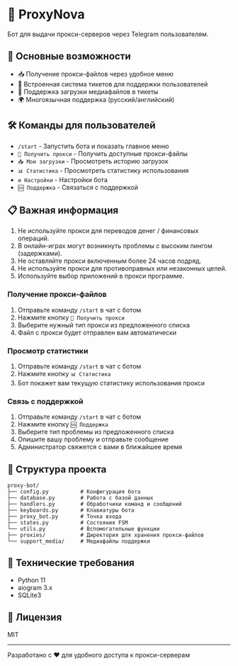 # 🤖 ProxyNova

Бот для выдачи прокси-серверов через Telegram пользователям.

## 🌟 Основные возможности

- 📥 Получение прокси-файлов через удобное меню
- 📨 Встроенная система тикетов для поддержки пользователей
- 📱 Поддержка загрузки медиафайлов в тикеты
- 🌍 Многоязычная поддержка (русский/английский)

## 🛠 Команды для пользователей

- `/start` - Запустить бота и показать главное меню
- `🍔 Получить прокси` - Получить доступные прокси-файлы
- `📥 Мои загрузки` - Просмотреть историю загрузок
- `📊 Статистика` - Просмотреть статистику использования
- `⚙️ Настройки` - Настройки бота
- `🆘 Поддержка` - Связаться с поддержкой

## 📋 Важная информация

1. Не используйте прокси для переводов денег / финансовых операций.
2. В онлайн-играх могут возникнуть проблемы с высоким пингом (задержками).
3. Не оставляйте прокси включенным более 24 часов подряд.
4. Не используйте прокси для противоправных или незаконных целей.
5. Используйте выбор приложений в прокси программе.

### Получение прокси-файлов

1. Отправьте команду `/start` в чат с ботом
2. Нажмите кнопку `🍔 Получить прокси`
3. Выберите нужный тип прокси из предложенного списка
4. Файл с прокси будет отправлен вам автоматически

### Просмотр статистики
1. Отправьте команду `/start` в чат с ботом
2. Нажмите кнопку `📊 Статистика`
3. Бот покажет вам текущую статистику использования прокси

### Связь с поддержкой

1. Отправьте команду `/start` в чат с ботом
2. Нажмите кнопку `🆘 Поддержка`
3. Выберите тип проблемы из предложенного списка
4. Опишите вашу проблему и отправьте сообщение
5. Администратор свяжется с вами в ближайшее время

## 📁 Структура проекта

```
proxy-bot/
├── config.py          # Конфигурация бота
├── database.py        # Работа с базой данных
├── handlers.py        # Обработчики команд и сообщений
├── keyboards.py       # Клавиатуры бота
├── proxy_bot.py       # Точка входа
├── states.py          # Состояния FSM
└── utils.py           # Вспомогательные функции
├── proxies/           # Директория для хранения прокси-файлов
└── support_media/     # Медиафайлы поддержки
```

## 🔧 Технические требования

- Python 11
- aiogram 3.x
- SQLite3

## 📝 Лицензия

MIT

---

Разработано с ❤️ для удобного доступа к прокси-серверам
